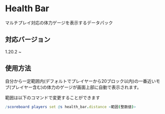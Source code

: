 # Health Bar

マルチプレイ対応の体力ゲージを表示するデータパック

## 対応バージョン

1.20.2 ~

## 使用方法

自分から一定範囲内(デフォルトでプレイヤーから20ブロック以内)の一番近いモブ(プレイヤー含む)の体力のゲージが画面上部に自動で表示されます。

範囲は以下のコマンドで変更することができます

```nim
/scoreboard players set @s health_bar.distance <範囲(整数値)>
```